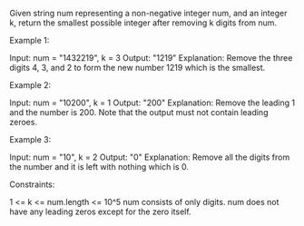 Given string num representing a non-negative integer num, and an integer k,
return the smallest possible integer after removing k digits from num.


Example 1:


Input: num = "1432219", k = 3
Output: "1219"
Explanation: Remove the three digits 4, 3, and 2 to form the new number 1219
which is the smallest.


Example 2:


Input: num = "10200", k = 1
Output: "200"
Explanation: Remove the leading 1 and the number is 200. Note that the output
must not contain leading zeroes.


Example 3:


Input: num = "10", k = 2
Output: "0"
Explanation: Remove all the digits from the number and it is left with
nothing which is 0.



Constraints:


1 <= k <= num.length <= 10^5
num consists of only digits.
num does not have any leading zeros except for the zero itself.





